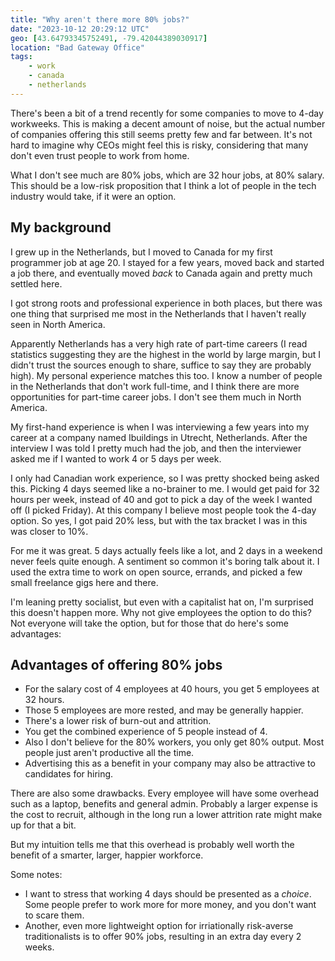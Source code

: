 ```yaml
---
title: "Why aren't there more 80% jobs?"
date: "2023-10-12 20:29:12 UTC"
geo: [43.64793345752491, -79.42044389030917]
location: "Bad Gateway Office"
tags:
    - work
    - canada
    - netherlands
---
```


There's been a bit of a trend recently for some companies to move to 4-day
workweeks. This is making a decent amount of noise, but the actual number of
companies offering this still seems pretty few and far between. It's not hard
to imagine why CEOs might feel this is risky, considering that many don't even
trust people to work from home.

What I don't see much are 80% jobs, which are 32 hour jobs, at 80% salary.
This should be a low-risk proposition that I think a lot of people in the tech
industry would take, if it were an option.

My background
-------------

I grew up in the Netherlands, but I moved to Canada for my first programmer
job at age 20. I stayed for a few years, moved back and started a job there,
and eventually moved _back_ to Canada again and pretty much settled here.

I got strong roots and professional experience in both places, but there was
one thing that surprised me most in the Netherlands that I haven't really seen
in North America.

Apparently Netherlands has a very high rate of part-time careers (I read
statistics suggesting they are the highest in the world by large margin, but
I didn't trust the sources enough to share, suffice to say they are probably
high). My personal experience matches this too. I know a number of people in
the Netherlands that don't work full-time, and I think there are more opportunities
for part-time career jobs. I don't see them much in North America.

My first-hand experience is when I was interviewing a few years into my
career at a company named Ibuildings in Utrecht, Netherlands. After the
interview I was told I pretty much had the job, and then the interviewer
asked me if I wanted to work 4 or 5 days per week.

I only had Canadian work experience, so I was pretty shocked being asked
this. Picking 4 days seemed like a no-brainer to me.
I would get paid for 32 hours per week, instead of 40 and got to pick a
day of the week I wanted off (I picked Friday). At this company
I believe most people took the 4-day option. So yes, I got paid 20% less,
but with the tax bracket I was in this was closer to 10%.

For me it was great. 5 days actually feels like a lot, and 2 days in a
weekend never feels quite enough. A sentiment so common it's boring talk
about it. I used the extra time to work on open source, errands, and picked
a few small freelance gigs here and there.

I'm leaning pretty socialist, but even with a capitalist hat on, I'm
surprised this doesn't happen more. Why not give employees the option to
do this? Not everyone will take the option, but for those that do here's some
advantages:

Advantages of offering 80% jobs
-------------------------------

* For the salary cost of 4 employees at 40 hours, you get 5 employees at 32
  hours.
* Those 5 employees are more rested, and may be generally happier.
* There's a lower risk of burn-out and attrition.
* You get the combined experience of 5 people instead of 4.
* Also I don't believe for the 80% workers, you only get 80% output. Most
  people just aren't productive all the time.
* Advertising this as a benefit in your company may also be attractive to
  candidates for hiring.

There are also some drawbacks. Every employee will have some overhead such as
a laptop, benefits and general admin. Probably a larger expense is the cost
to recruit, although in the long run a lower attrition rate might make up for
that a bit.

But my intuition tells me that this overhead is probably well worth the
benefit of a smarter, larger, happier workforce.

Some notes:

* I want to stress that working 4 days should be presented as a *choice*. Some
  people prefer to work more for more money, and you don't want to scare them.
* Another, even more lightweight option for irriationally risk-averse
  traditionalists is to offer 90% jobs, resulting in an extra day every 2
  weeks.
